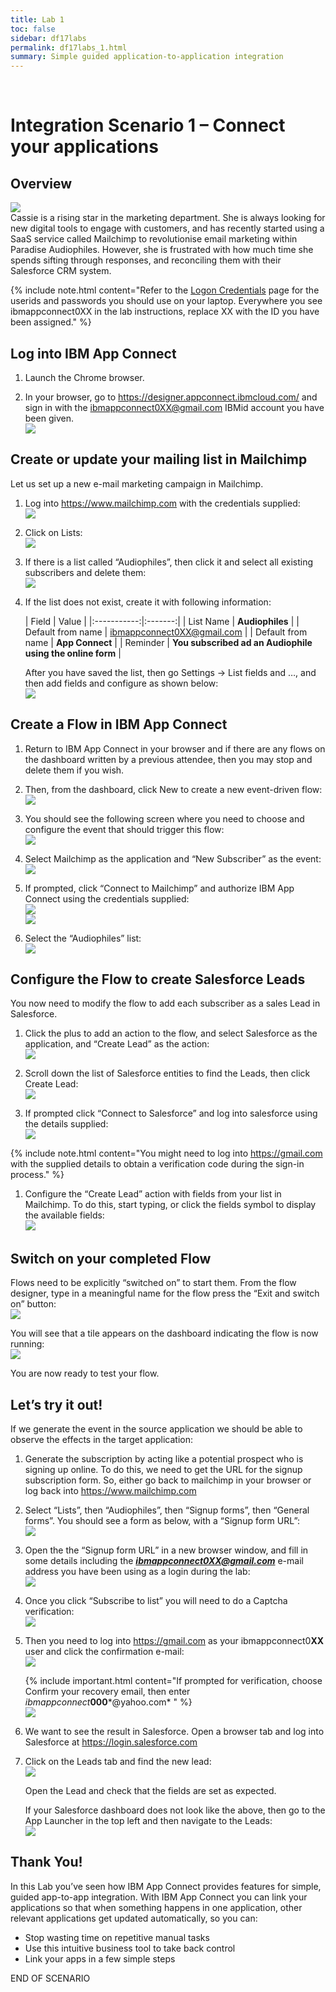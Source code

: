```yaml
---
title: Lab 1
toc: false
sidebar: df17labs
permalink: df17labs_1.html
summary: Simple guided application-to-application integration
---
```

 
# Integration Scenario 1 – Connect your applications

## Overview
![](./images/df17labs/cassie.png)  
Cassie is a rising star in the marketing department. She is always looking for new digital tools to engage with customers, and has recently started using a SaaS service called Mailchimp to revolutionise email marketing within Paradise Audiophiles. However, she is frustrated with how much time she spends sifting through responses, and reconciling them with their Salesforce CRM system.

{% include note.html content="Refer to the [Logon Credentials](df17labs_creds.html) page for the userids and passwords you should use on your laptop. Everywhere you see ibmappconnect0XX in the lab instructions, replace XX with the ID you have been assigned." %}

 
## Log into IBM App Connect
1. Launch the Chrome browser. 

1. In your browser, go to <https://designer.appconnect.ibmcloud.com/> and sign in with the ibmappconnect0XX@gmail.com IBMid account you have been given.   
![](./images/df17labs/df1-image0.png)
 

## Create or update your mailing list in Mailchimp
Let us set up a new e-mail marketing campaign in Mailchimp.
1. Log into https://www.mailchimp.com with the credentials supplied:   
![](./images/df17labs/df1-image1.png)
   
1. Click on Lists:   
![](./images/df17labs/df1-image2.png)
 
1. If there is a list called “Audiophiles”, then click it and select all existing subscribers and delete them:   
![](./images/df17labs/df1-image3.png)
 
1. If the list does not exist, create it with following information:

    | Field | Value |
|:-----------:|:-------:|
| List Name |   **Audiophiles** |
| Default from name | ibmappconnect0XX@gmail.com |
| Default from name | **App Connect** |
| Reminder | **You subscribed ad an Audiophile using the online form** |


    After you have saved the list, then go Settings -> List fields and …, and then add fields and configure as shown below:   
![](./images/df17labs/df1-image4.png)

## Create a Flow in IBM App Connect
1. Return to IBM App Connect in your browser and if there are any flows on the dashboard written by a previous attendee, then you may stop and delete them if you wish.
2. Then, from the dashboard, click New to create a new event-driven flow:     
![](./images/df17labs/df1-image5.png)
 
1. You should see the following screen where you need to choose and configure the event that should trigger this flow:   
![](./images/df17labs/df1-image6.png)
 
1. Select Mailchimp as the application and “New Subscriber” as the event:   
![](./images/df17labs/df1-image7.png)
 
1. If prompted, click “Connect to Mailchimp” and authorize IBM App Connect using the credentials supplied:    
![](./images/df17labs/df1-image8.png)    
![](./images/df17labs/df1-image9.png)
 
 
1. Select the “Audiophiles” list:    
![](./images/df17labs/df1-image10.png)
  

## Configure the Flow to create Salesforce Leads
You now need to modify the flow to add each subscriber as a sales Lead in Salesforce.

1. Click the plus to add an action to the flow, and select Salesforce as the application, and “Create Lead” as the action:     
![](./images/df17labs/df1-image11.png)
  
1. Scroll down the list of Salesforce entities to find the Leads, then click Create Lead:   
![](./images/df17labs/df1-image12.png)
 
1. If prompted click “Connect to Salesforce” and log into salesforce using the details supplied:   
![](./images/df17labs/df1-image13.png)
 
 {% include note.html content="You might need to log into https://gmail.com with the supplied details to obtain a verification code during the sign-in process." %}
     
 	
1. Configure the “Create Lead” action with fields from your list in Mailchimp. To do this, start typing, or click the fields symbol to display the available fields:     
![](./images/df17labs/df1-image14.png)
  

## Switch on your completed Flow

Flows need to be explicitly “switched on” to start them. From the flow designer, type in a meaningful name for the flow press the “Exit and switch on” button:   
![](./images/df17labs/df1-image15.png)
 
You will see that a tile appears on the dashboard indicating the flow is now running:    
![](./images/df17labs/df1-image16.png)
 
You are now ready to test your flow.

## Let’s try it out!
If we generate the event in the source application we should be able to observe the effects in the target application:

1. Generate the subscription by acting like a potential prospect who is signing up online. To do this, we need to get the URL for the signup subscription form. So, either go back to mailchimp in your browser or log back into <https://www.mailchimp.com>

1. Select “Lists”, then “Audiophiles”, then “Signup forms”, then “General forms”. You should see a form as below, with a “Signup form URL”:    
![](./images/df17labs/df1-image17.png)
 
1. Open the the “Signup form URL” in a new browser window, and fill in some details including the ***ibmappconnect0XX@gmail.com*** e-mail address you have been using as a login during the lab:    
![](./images/df17labs/df1-image18.png)
 
1. Once you click “Subscribe to list” you will need to do a Captcha verification:    
![](./images/df17labs/df1-image19.png)
 
1. Then you need to log into <https://gmail.com> as your ibmappconnect0**XX** user and click the confirmation e-mail:     
![](./images/df17labs/df1-image20.png)

    {% include important.html content="If prompted for verification, choose Confirm your recovery email, then enter *ibmappconnect***000***@yahoo.com* " %}    
    ![](./images/df17labs/df1-image23.png)

 
1. We want to see the result in Salesforce. Open a browser tab and log into Salesforce at <https://login.salesforce.com>
1. Click on the Leads tab and find the new lead:    
![](./images/df17labs/df1-image21.png) 

    Open the Lead and check that the fields are set as expected.

    If your Salesforce dashboard does not look like the above, then go to the App Launcher in the top left and then navigate to the Leads:    
    ![](./images/df17labs/df1-image22.png)

## Thank You!

In this Lab you’ve seen how IBM App Connect provides features for simple, guided app-to-app integration. With IBM App Connect you can link your applications so that when something happens in one application, other relevant applications get updated automatically, so you can:

* Stop wasting time on repetitive manual tasks
* Use this intuitive business tool to take back control
* Link your apps in a few simple steps

 
END OF SCENARIO

